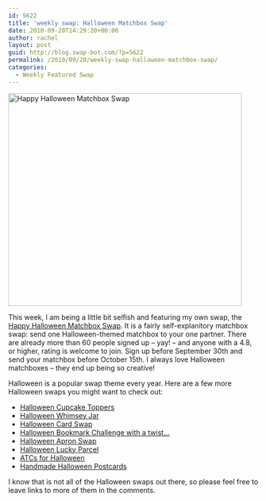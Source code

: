 ```yaml
---
id: 5622
title: 'weekly swap: Halloween Matchbox Swap'
date: 2010-09-20T14:29:20+00:00
author: rachel
layout: post
guid: http://blog.swap-bot.com/?p=5622
permalink: /2010/09/20/weekly-swap-halloween-matchbox-swap/
categories:
  - Weekly Featured Swap
---
```

[<img src="http://blog.swap-bot.com/wp-content/uploads/2010/09/halloweenmatchboxBIG.gif" alt="Happy Halloween Matchbox Swap" title="halloweenmatchboxBIG" width="470" height="428" class="aligncenter size-full wp-image-5623" srcset="http://blog.swap-bot.com/wp-content/uploads/2010/09/halloweenmatchboxBIG-300x273.gif 300w, http://blog.swap-bot.com/wp-content/uploads/2010/09/halloweenmatchboxBIG.gif 470w" sizes="(max-width: 470px) 100vw, 470px" />](http://www.swap-bot.com/swap/show/70350)

This week, I am being a little bit selfish and featuring my own swap, the [Happy Halloween Matchbox Swap](http://www.swap-bot.com/swap/show/70350). It is a fairly self-explanitory matchbox swap: send one Halloween-themed matchbox to your one partner. There are already more than 60 people signed up &#8211; yay! &#8211; and anyone with a 4.8, or higher, rating is welcome to join. Sign up before September 30th and send your matchbox before October 15th. I always love Halloween matchboxes &#8211; they end up being so creative!

Halloween is a popular swap theme every year. Here are a few more Halloween swaps you might want to check out:

  * [Halloween Cupcake Toppers](http://www.swap-bot.com/swap/show/72536)
  * [Halloween Whimsey Jar](http://www.swap-bot.com/swap/show/70630)
  * [Halloween Card Swap](http://www.swap-bot.com/swap/show/72432)
  * [Halloween Bookmark Challenge with a twist&#8230;](http://www.swap-bot.com/swap/show/71546)
  * [Halloween Apron Swap](http://www.swap-bot.com/swap/show/72600)
  * [Halloween Lucky Parcel](http://www.swap-bot.com/swap/show/72269)
  * [ATCs for Halloween](http://www.swap-bot.com/swap/show/70914)
  * [Handmade Halloween Postcards](http://www.swap-bot.com/swap/show/72974)

I know that is not all of the Halloween swaps out there, so please feel free to leave links to more of them in the comments.